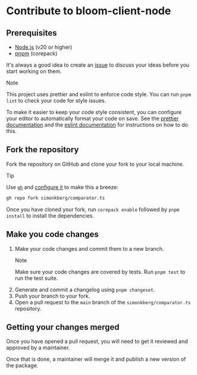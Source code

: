 # Contribute to bloom-client-node

## Prerequisites

- [Node.js] (v20 or higher)
- [pnpm] (corepack)

It's always a good idea to create an [issue] to discuss your ideas before you start working on them.

> [!NOTE]
> This project uses prettier and eslint to enforce code style. You can run `pnpm lint` to check
> your code for style issues.
>
> To make it easier to keep your code style consistent, you can configure your editor to
> automatically format your code on save. See the [prettier documentation] and
> the [eslint documentation] for instructions on how to do this.

## Fork the repository

Fork the repository on GitHub and clone your fork to your local machine.

> [!TIP]
> Use [`gh`] and [configure it][gh-configure] to make this a breeze:
>
> ```sh
> gh repo fork simonkberg/comparator.ts
> ```

Once you have cloned your fork, run `corepack enable` followed by `pnpm install` to install the
dependencies.

## Make you code changes

1. Make your code changes and commit them to a new branch.
   > [!NOTE]
   > Make sure your code changes are covered by tests. Run `pnpm test` to run the test suite.
2. Generate and commit a changelog using `pnpm changeset`.
3. Push your branch to your fork.
4. Open a pull request to the `main` branch of the `simonkberg/comparator.ts` repository.

## Getting your changes merged

Once you have opened a pull request, you will need to get it reviewed and approved by a maintainer.

Once that is done, a maintainer will merge it and publish a new version of the package.

[Node.js]: https://nodejs.org/en/
[pnpm]: https://pnpm.io/
[issue]: https://github.com/simonkberg/comparator.ts/issues/new
[prettier documentation]: https://prettier.io/docs/en/editors.html
[eslint documentation]: https://eslint.org/docs/user-guide/integrations
[`gh`]: https://cli.github.com/
[gh-configure]: https://cli.github.com/manual/#configuration
